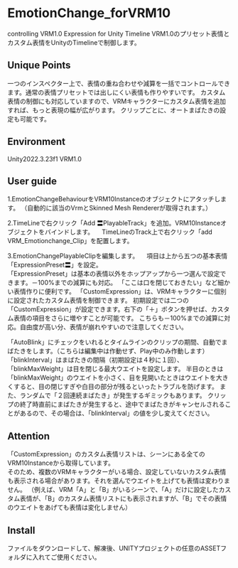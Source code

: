 # EmotionChange_forVRM10
controlling VRM1.0 Expression  for Unity Timeline
VRM1.0のプリセット表情とカスタム表情をUnityのTimelineで制御します。

## Unique Points
一つのインスペクター上で、表情の重ね合わせや減算を一括でコントロールできます。通常の表情プリセットでは出しにくい表情も作りやすいです。
カスタム表情の制御にも対応していますので、VRMキャラクターにカスタム表情を追加すれば、もっと表現の幅が広がります。
クリップごとに、オートまばたきの設定も可能です。

## Environment
Unity2022.3.23f1 
VRM1.0  

## User guide
1.EmotionChangeBehaviourをVRM10Instanceのオブジェクトにアタッチします。
（自動的に該当のVrmとSkinned Mesh Rendererが取得されます。）

2.TimeLineで右クリック「Add 〓PlayableTrack」を追加。VRM10Instanceオブジェクトをバインドします。
　TimeLineのTrack上で右クリック「add VRM_Emotionchange_Clip」を配置します。

3.EmotionChangePlayableClipを編集します。
　項目は上から五つの基本表情「ExpressionPreset〓」を設定。  
 「ExpressionPreset」は基本の表情以外をホップアップから一つ選んで設定できます。－100%までの減算にも対応。
 「ここは口を閉じておきたい」など細かい表情作りに便利です。
 「CustomExpression」は、VRMキャラクターに個別に設定されたカスタム表情を制御できます。
 初期設定では二つの「CustomExpression」が設定できます。右下の「＋」ボタンを押せば、カスタム表情の項目をさらに増やすことが可能です。
 こちらも－100%までの減算に対応。自由度が高い分、表情が崩れやすいので注意してください。
 
 「AutoBlink」にチェックをいれるとタイムラインのクリップの期間、自動でまばたきをします。（こちらは編集中は作動せず、Play中のみ作動します）  
 「blinkInterval」はまばたきの間隔（初期設定は４秒に１回）、「blinkMaxWeight」は目を閉じる最大ウエイトを設定します。
 半目のときは「blinkMaxWeight」のウエイトを小さく、目を見開いたときはウエイトを大きくすると、目の閉じすぎや白目の部分が残るといったトラブルを防げます。
また、ランダムで「２回連続まばたき」が発生するギミックもあります。
クリップの終了時直前にまばたきが発生すると、途中でまばたきがキャンセルされることがあるので、その場合は、「blinkInterval」の値を少し変えてください。

## Attention
「CustomExpression」のカスタム表情リストは、シーンにある全てのVRM10Instanceから取得しています。  
そのため、複数のVRMキャラクターがいる場合、設定していないカスタム表情も表示される場合があります。それを選んでウエイトを上げても表情は変わりません。
（例えば、VRM「A」と「B」がいるシーンで、「A」だけに設定したカスタム表情が、「B」のカスタム表情リストにも表示されますが、「B」でその表情のウエイトをあげても表情は変化しません）

## Install
ファイルをダウンロードして、解凍後、UNITYプロジェクトの任意のASSETフォルダに入れてご使用ください。



















